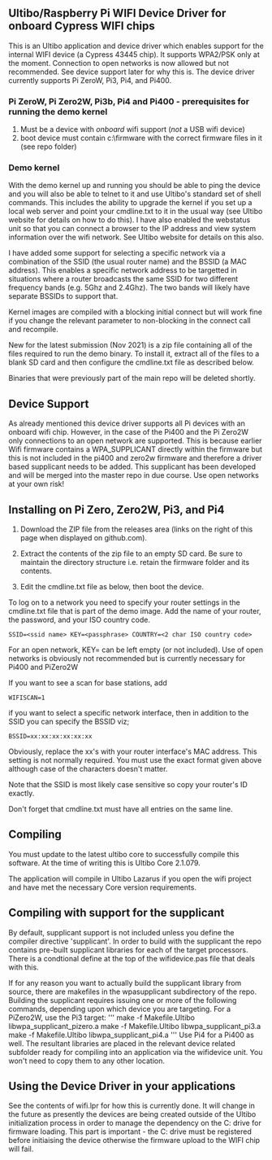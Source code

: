 Ultibo/Raspberry Pi WIFI Device Driver for onboard Cypress WIFI chips
----------------------------------------------------------

This is an Ultibo application and device driver which enables support for the internal WIFI
device (a Cypress 43445 chip). It supports WPA2/PSK only at the moment. Connection to open
networks is now allowed but not recommended. See device support later for why this is.
The device driver currently supports Pi ZeroW, Pi3, Pi4, and Pi400.

### Pi ZeroW, Pi Zero2W, Pi3b, Pi4 and Pi400 - prerequisites for running the demo kernel
1. Must be a device with *onboard* wifi support (*not* a USB wifi device)
2. boot device must contain c:\firmware with the correct firmware files in it (see repo folder)

### Demo kernel
With the demo kernel up and running you should be able to ping the device and you
will also be able to telnet to it and use Ultibo's standard set of shell commands.
This includes the ability to upgrade the kernel if you set up a local web server and point
your cmdline.txt to it in the usual way (see Ultibo website for details on how
to do this).  I have also enabled the webstatus unit so that you can connect a browser
to the IP address and view system information over the wifi network. See Ultibo website
for details on this also.

I have added some support for selecting a specific network via a combination of the
SSID (the usual router name) and the BSSID (a MAC address). This enables a specific network
address to be targetted in situations where a router broadcasts the same SSID for
two different frequency bands (e.g. 5Ghz and 2.4Ghz). The two bands will likely have separate
BSSIDs to support that.

Kernel images are compiled with a blocking initial connect but will work fine if
you change the relevant parameter to non-blocking in the connect call and recompile.

New for the latest submission (Nov 2021) is a zip file containing all of the files
required to run the demo binary. To install it, extract all of the files to a blank 
SD card and then configure the cmdline.txt file as described below.

Binaries that were previously part of the main repo will be deleted shortly.

Device Support
--------------
As already mentioned this device driver supports all Pi devices with an onboard wifi chip.
However, in the case of the Pi400 and the Pi Zero2W only connections to an open
network are supported. This is because earlier Wifi firmware contains a WPA_SUPPLICANT
directly within the firmware but this is not included in the pi400 and zero2w firmware
and therefore a driver based supplicant needs to be added. This supplicant has been
developed and will be merged into the master repo in due course.
Use open networks at your own risk!

Installing on Pi Zero, Zero2W, Pi3, and Pi4
-------------------------------------------
1. Download the ZIP file from the releases area (links on the right of this page when
displayed on github.com). 

2. Extract the contents of the zip file to an empty SD card. Be sure to maintain the 
directory structure i.e. retain the firmware folder and its contents.

3. Edit the cmdline.txt file as below, then boot the device.

To log on to a network you need to specify your router settings in the cmdline.txt file
that is part of the demo image. Add the name of your router, the password, and your 
ISO country code.

    SSID=<ssid name> KEY=<passphrase> COUNTRY=<2 char ISO country code>

For an open network, KEY= can be left empty (or not included). Use of open networks
is obviously not recommended but is currently necessary for Pi400 and PiZero2W

If you want to see a scan for base stations, add

    WIFISCAN=1

if you want to select a specific network interface, then in addition to the SSID you
can specify the BSSID viz;

    BSSID=xx:xx:xx:xx:xx:xx

Obviously, replace the xx's with your router interface's MAC address. This setting
is not normally required. You must use the exact format given above although case 
of the characters doesn't matter.

Note that the SSID is most likely case sensitive so copy your router's ID exactly.

Don't forget that cmdline.txt must have all entries on the same line.

Compiling
---------

You must update to the latest ultibo core to successfully compile this software.
At the time of writing this is Ultibo Core  2.1.079.

The application will compile in Ultibo Lazarus if you open the wifi project and have
met the necessary Core version requirements.

Compiling with support for the supplicant
-----------------------------------------
By default, supplicant support is not included unless you define the compiler directive
'supplicant'. In order to build with the supplicant the repo contains pre-built
supplicant libraries for each of the target processors. There is a condtional define
at the top of the wifidevice.pas file that deals with this.

If for any reason you want to actually build the supplicant library from source,
there are makefiles in the wpasupplicant subdirectory of the repo. Building the supplicant
requires issuing one or more of the following commands, depending upon which
device you are targeting. For a PiZero2W, use the Pi3 target:
'''
make -f Makefile.Ultibo libwpa_supplicant_pizero.a
make -f Makefile.Ultibo libwpa_supplicant_pi3.a
make -f Makefile.Ultibo libwpa_supplicant_pi4.a
'''
Use Pi4 for a Pi400 as well.
The resultant libraries are placed in the relevant device related subfolder ready for
compiling into an application via the wifidevice unit. You won't need to copy them
to any other location.

Using the Device Driver in your applications
--------------------------------------------

See the contents of wifi.lpr for how this is currently done. It will change in
the future as presently the devices are being created outside of the Ultibo
initialization process in order to manage the dependency on the C: drive
for firmware loading. This part is important - the C: drive must be registered
before initiaising the device otherwise the firmware upload to the WIFI chip will
fail.
